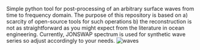 Simple python tool for post-processing of an arbitrary surface waves from time to frequency domain. The purpose of this repository is  based on a) scarcity of open-source tools for such operations b) the reconstruction is not as straightforward as you might expect from the literature in ocean engineering. Currently, JONSWAP spectrum is used for synthetic wave series so adjust accordingly to your needs.
![waves](https://github.com/user-attachments/assets/4127f508-1938-4d20-bdd8-f9c61b36da8e)
